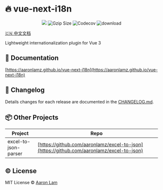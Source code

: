 # 🔥️ vue-next-i18n

<p align="center">
<img src="https://github.com/Aaronlamz/vue-next-i18n/actions/workflows/npm-publish.yml/badge.svg?branch=main">
<img src="https://img.badgesize.io/https://unpkg.com/vue-next-i18n/dist/vue-next-i18n.cjs.js?compression=gzip&style=flat-square&label=gzip%20size&color=#4fc08d" alt="Gzip Size" />
<img alt="Codecov" src="https://img.shields.io/codecov/c/github/aaronlamz/vue-next-i18n">
<img alt="download" src="https://img.shields.io/npm/dm/vue-next-i18n">
</p>

<p>
 <a href="./README.zh-CN.md">🇨🇳 中文文档</a> 
</p>
Lightweight internationalization plugin for Vue 3

## 🌈 Documentation
[https://aaronlamz.github.io/vue-next-i18n](https://aaronlamz.github.io/vue-next-i18n)

## 📜 Changelog
Details changes for each release are documented in the [CHANGELOG.md](./CHANGELOG.md).

## 📦 Other Projects
| Project  | Repo |
| -------  | ---- |
| excel-to-json-parser  | [https://github.com/aaronlamz/excel-to-json](https://github.com/aaronlamz/excel-to-json)

## ©️ License
MIT License © [Aaron Lam](https://github.com/aaronlamz)




